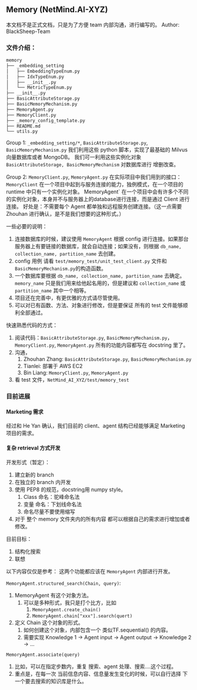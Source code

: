 ## Memory (NetMind.AI-XYZ)

本文档不是正式文档，只是为了方便 team 内部沟通，进行编写的。
Author: BlackSheep-Team

### 文件介绍：

```bash
memory
├── _embedding_setting
│   ├── EmbeddingTypeEnum.py
│   ├── IdxTypeEnum.py
│   ├── __init__.py
│   └── MetricTypeEnum.py
├── __init__.py
├── BasicAttributeStorage.py
├── BasicMemoryMechanism.py
├── MemoryAgent.py
├── MemoryClient.py
├── _memory_config_template.py
├── README.md
└── utils.py
```

Group 1:
`_embedding_setting/*`, `BasicAttributeStorage.py`, `BasicMemoryMechanism.py`
我们利用这些 python 脚本，实现了最基础的 Milvus 向量数据库或者 MongoDB。
我们可一利用这些实例化对象 `BasicAttributeStorage, BasicMemoryMechanism` 对数据库进行 增删改查。

Group 2:
`MemoryClient.py`, `MemoryAgent.py`
在实际项目中我们用到的接口：
`MemoryClient` 在一个项目中起到与服务连接的能力，独例模式，在一个项目的 runtime 中只有一个实例化对象。
MemoryAgent` 在一个项目中会有许多个不同的实例化对象，本身并不与服务器上的database进行连接，而是通过 Client 进行连接。
好处是：不需要每个 Agent 都单独和远程服务创建连接。（这一点需要 Zhouhan 进行确认，是不是我们想要的这种形式。）

一些必要的说明：
1. 连接数据库的时候，建议使用 `MemoryAgent` 根据 config 进行连接。如果那台服务器上有要链接的数据库，就会自动连接；如果没有，则根据 `db_name, collection_name, partition_name` 去创建。
2. config 用例 请看 `test/memory_test/unit_test_client.py` 文件和 `BasicMemoryMechanism.py`的构造函数。
3. 一个数据库要根据 `db_name, collection_name, partition_name` 去确定。 `memory_name` 只是我们用来给他起名用的，但是建议和 `collection_name` 或 `partition_name` 其中一个相等。 
4. 项目还在完善中，有更优雅的方式请尽管使用。
4. 可以对已有函数、方法、对象进行修改，但是要保证 所有的 test 文件能够顺利全部通过。

快速熟悉代码的方式：
1. 阅读代码：`BasicAttributeStorage.py`, `BasicMemoryMechanism.py`，`MemoryClient.py`, `MemoryAgent.py` 所有的功能内容都写在 docstring 里了。
2. 沟通，
   1. Zhouhan Zhang: `BasicAttributeStorage.py`, `BasicMemoryMechanism.py`
   2. Tianlei: 部署于 AWS EC2
   3. Bin Liang: `MemoryClient.py`, `MemoryAgent.py`
3. 看 test 文件，`NetMind_AI_XYZ/test/memory_test`

### 目前进展

#### Marketing 需求

经过和 He Yan 确认，我们目前的 client、agent 结构已经能够满足 Marketing 项目的需求。

#### 复杂 retrieval 方式开发

开发形式（暂定）：
1. 建立新的 branch
2. 在独立的 branch 内开发
3. 使用 PEP8 的规范，docstring用 numpy style。
   1. Class 命名：驼峰命名法
   2. 变量 命名：下划线命名法
   3. 命名尽量不要使用缩写
4. 对于 整个 memory 文件夹内的所有内容 都可以根据自己的需求进行增加或者修改。

目前目标：

1. 结构化搜索
2. 联想

以下内容仅仅是参考：
这两个功能都应该在 `MemoryAgent` 内部进行开发。

`MemoryAgent.structured_search(Chain, query)`:
1. MemoryAgent 有这个对象方法。
   1. 可以是多种形式，我只是打个比方，比如 
      1. `MemoryAgent.create_chain()`
      2. `MemoryAgent.chain["xxx"].search(quert)`
2. 定义 Chain 这个对象的形式。
   1. 如何创建这个对象，内部包含一个 类似TF.sequential() 的内容。
   2. 需要实现 Knowledge 1 -> Agent input -> Agent output -> Knowledge 2 -> ...

`MemoryAgent.associate(query)`
1. 比如，可以在指定步数内，重复 搜索、agent 处理、搜索....这个过程。
2. 重点是，在每一次 当前信息内容、信息量发生变化的时候，可以自行选择 下一个要去搜索的知识库是什么。

